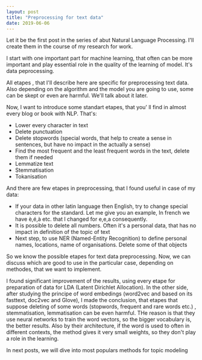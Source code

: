 ```yaml
---
layout: post
title: "Preprocessing for text data"
date: 2019-06-06
---
```


Let it be the first post in the series of abut Natural Language Processing. I'll create them in the course of my research for work.

I start with one important part for machine learning, that often can be more important and play essential role in the quality of the learning of model. It's data peprocessing.
 
 All etapes , that I'll describe here are specific for preprocessing text data. Also depending on the algorithm and the model you are going to use, some can be skept or even are harmful. We'll talk about it later.
 
 Now, I want to introduce some standart etapes, that you' ll find in almost every blog or book with NLP. That's:
 
 <ul>
  <li>Lower every character in text </li>
  <li>Delete punctuation</li>
  <li>Delete stopwords (special words, that help to create a sense in sentences, but have no impact in the actually a sense)</li>
  <li>Find the most frequent and the least frequent words in the text, delete them if needed</li>
  <li>Lemmatize text</li>
  <li>Stemmatisation</li>
  <li>Tokanisation </li>
 </ul>

And there are few etapes in preprocessing, that I found useful in case of my data:

<ul>
 <li>If your data in other latin language then English, try to change special characters for the standard. Let me give you an example, In french we have è,é,à etc. that I changed for e,e,a consequently. </li>
 <li>It is possible to delete all numbers. Often it's a personal data, that has no impact in definition of the topic of text</li>
 <li>Next step, to use NER (Named-Entity Recognition) to define personal names, locations, name of organisations. Delete some of that objects</li>

</ul>
  So we know the possible etapes for text data preprocessing. Now, we can discuss which are good to use in the particular case, depending on methodes, that we want to implement.
  
  I found significant improvement of the results, using every etape for preparation of data for LDA (Latent Dirichlet Allocation).
  In the other side, after studying the principe of word embedings (word2vec and based on its fasttext, doc2vec and Glove), I made the conclusion, that etapes that suppose deleting of some words (stopwords, frequent and rare words etc.) , stemmatisation, lemmatisation can be even harmful. THe reason is that they use neural networks to train the word vectors, so the bigger vocabulary is, the better results. Also by their architecture, if the word is used to often in different contexts, the method gives it very small weights, so they don't play a role in the learning.
  
  In next posts, we will dive into most populars methods for topic modeling
